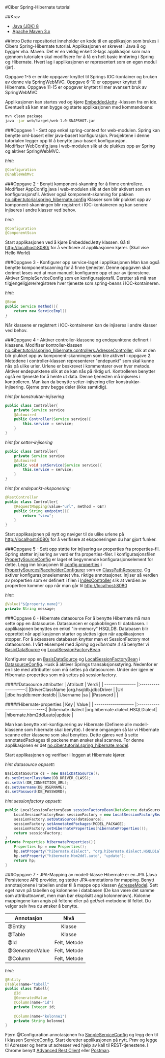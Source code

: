 #Ciber Spring-Hibernate tutorial


##Krav
* [Java (JDK) 8](http://www.oracle.com/technetwork/java/javase/downloads/index.html)
* [Apache Maven 3.x](http://maven.apache.org/)

##Intro
Dette repositoriet inneholder en kode til en applikasjon som brukes i Cibers Spring-Hibernate tutorial.
Applikasjonen er skrevet i Java 8 og bygger vha. Maven. Det er en veldig enkelt 3-lags applikasjon 
som man gjennom tutorialen skal modifisere for å få en helt basic innføring i Spring og Hibernate.
Hvert lag i applikasjonen er representert som en egen modul (jar).  

Oppgave 1-5 er enkle oppgaver knyttet til Springs IOC-kontainer og bruken av denne via SpringWebMVC.
Oppgave 6-10 er oppgaver knyttet til Hibernate.
Oppgave 11-15 er oppgaver knyttet til mer avansert bruk av SpringWebMVC

Applikasjonen kan startes ved og kjøre [EmbeddedJetty](https://github.com/peteabre/spring-hibernate-tutorial/blob/master/web/src/main/java/no/ciber/tutorial/spring_hibernate/EmbeddedJetty.java) 
-klassen fra en ide. Eventuelt så kan man bygge og starte applikasjonen med kommandoene:
```sh
mvn clean package
java -jar web/target/web-1.0-SNAPSHOT.jar
```

###Oppgave 1 - Sett opp enkel spring-context for web-modulen.
Spring kan benytte xml-basert eller java-basert konfigurasjon. Prosjektene i denne tutorialen legger opp til å benytte java-basert konfigurasjon.  
Modifiser WebConfig.java i web-modulen slik at de plukkes opp av Spring og aktiver SpringWebMVC.

*hint:*
``` java
@Configuration  
@EnableWebMvc  
```

###Oppgave 2 - Benytt komponent-skanning for å finne controllere.
Modifiser AppConfig.java i web-modulen slik at den blir aktivert som en konfigurasjonsfil. 
Aktiver også komponent-skanning for pakken [no.ciber.tutorial.spring_hibernate.config](https://github.com/peteabre/spring-hibernate-tutorial/tree/master/web/src/main/java/no/ciber/tutorial/spring_hibernate/config)
Klasser som blir plukket opp av komponent-skanningen blir registrert i IOC-kontaineren og kan senere injiseres i andre klasser ved behov.

*hint:*
``` java
@Configuration  
@ComponentScan  
```
Start applikasjonen ved å kjøre EmbeddedJetty klassen. 
Gå til [http://localhost:8080/](http://localhost:8080/) for å verifisere at applikasjonen kjører. (Skal vise Hello World)

###Oppgave 3 - Konfigurer opp service-laget i applikasjonen
Man kan også benytte komponentscanning for å finne tjenester. Denne oppgaven skal derimot løses ved at man manuelt konfigurere opp et par av tjenestene.
Aktiver SimpleServiceConfig som en konfigurasjonsfil. Deretter så må man tilgjengeligjøre/registrere hver tjeneste som spring-beans i IOC-kontaineren.

*hint:*
``` java
@Bean  
public Service method(){
    return new ServiceImpl()
}
```
Når klassene er registrert i IOC-kontaineren kan de injiseres i andre klasser ved behov.

###Oppgave 4 - Aktiver controller-klassene og endepunktene definert i klassene.
Modifiser kontroller-klassen [no.ciber.tutorial.spring_hibernate.controllers.AdresseController](https://github.com/peteabre/spring-hibernate-tutorial/blob/master/web/src/main/java/no/ciber/tutorial/spring_hibernate/controllers/AdresseController.java), 
slik at den blir plukket opp av komponent-skanningen som ble aktivert i oppgave 2.
Metodene i controller-klassen representerer "endepunkt" som skal kunne nås på ulike urler. 
Urlene er beskrevet i kommentarer over hver metode. Aktiver endepunktene slik at de kan nås på riktig url.
Kontrolleren benytter også en tjeneste for å hente ut data. Denne tjenesten må injiseres i kontrolleren. 
Man kan da benytte setter-injisering eller konstruktør-injisering. Gjerne prøv begge deler (ikke samtidig). 

*hint for konstruktør-injisering*
``` java
public class Controller{
    private Service service
    @Autowired
    public Controller(Service service){
        this.service = service;
    }
}  
```

*hint for setter-injisering*
``` java
public class Controller{
    private Service service
    @Autowired
    public void setService(Service service){
        this.service = service;
    }
}  
```

*hint for endepunkt-eksponering:*
``` java
@RestController
public class Controller{
    @RequestMapping(value="url", method = GET)
    public String endpoint(){
        return "view";
    }
}  
```
Start applikasjonen på nytt og naviger til de ulike urlene på [http://localhost:8080/](http://localhost:8080/) for å verifisere at eksponeringen du har gjort funker.

###Oppgave 5 - Sett opp støtte for injisering av properties fra properties-fil.
Spring støtter injisering av verdier fra properties-filer. I konfigurasjonsfilen [PropertySourceConfig]() er laget et begynnende konfigurasjonselement for dette.
Legg inn lokasjonen til [config.properties]() i [PropertySourcesPlaceholderConfigurer]() som en [ClassPathResource](). Og aktiver konfigurasjonselementet vha. riktige annotasjoner.
Injiser så verdien av propertien som er definert i filen i [IndexController]() slik at verdien av propertien kommer opp når man går til [http://localhost:8080](http://localhost:8080)

*hint:*
``` java
@Value("${property.name}")
private String message;
```
###Oppgave 6 - Hibernate datasource
For å benytte Hibernate må man sette opp en datasource. Datasourcen er oppkoblingen til databasen. 
I applikasjonen benyttes en enkel "in-memory" HSQLDB. Databasen blir opprettet når applikasjonen starter og slettes igjen når applikasjonen stopper.
For å aksessere databasen knytter man et SessionFactory mot datasourcen. I vårt eksempel med *Spring* og *Hibernate 4* så benytter vi
[BasicDataSource]() og [LocalSessionFactoryBean]().

Konfigurer opp en [BasisDataSource]() og [LocalSessionFactoryBean]() i [DatasourceConfig](). Husk å aktiver Springs transaksjonsstyring.
Nedenfor er en liste med attributter som må settes på datasourcen. Under der igjen er Hibernate-properties som må settes på sessionfactory.

#####Datasource attributter
| Attributt        | Verdi                |
| ---------------- |:--------------------:|
|DriverClassName   |org.hsqldb.jdbcDriver |
|Url               |jdbc:hsqldb:mem:testdb|
|Username          |sa                    |
|Password          |                      |

#####Hibernate-properties
| Key                  | Value                           |
| -------------------- |:-------------------------------:|
|hibernate.dialect     |org.hibernate.dialect.HSQLDialect|
|hibernate.hbm2ddl.auto|update                           |

Man kan benytte xml-konfigurering av Hibernate (Definere alle modell-klassene som hibernate skal benytte).
I denne omgangen så lar vi Hibernate scanne etter klassene som skal benyttes. Dette gjøres ved å sette annotatedPackages
til packene man ønsker skal scannes. For denne applikasjonen er det [no.ciber.tutorial.spring_hibernate.model]().

Start applikasjonen og verifiser i loggen at Hibernate kjører. 

*hint datasource oppsett:*
``` java
BasicDataSource ds = new BasicDataSource();
ds.setDriverClassName(DB_DRIVER_CLASS);
ds.setUrl(DB_CONNECTION_URL);
ds.setUsername(DB_USERNAME);
ds.setPassword(DB_PASSWORD);
```

*hint sessionfactory oppsett:*
``` java
public LocalSessionFactoryBean sessionFactoryBean(DataSource dataSource){
    LocalSessionFactoryBean sessionFactory = new LocalSessionFactoryBean();
    sessionFactory.setDataSource(dataSource);
    sessionFactory.setAnnotatedPackages(MODEL_PACKAGE);
    sessionFactory.setHibernateProperties(hibernateProperties());
    return sessionFactory;
}
private Properties hibernateProperties(){
    Properties hp = new Properties();
    hp.setProperty("hibernate.dialect", "org.hibernate.dialect.HSQLDialect");
    hp.setProperty("hibernate.hbm2ddl.auto", "update");
    return hp;
}
```

###Oppgave 7 - JPA-Mapping av modell-klasse
Hibernate er en JPA (Java Persistence API) provider, og støtter JPA-annotations for mapping. 
Benytt annotasjonene i tabellen under til å mappe opp klassen [AdresseModel](). Sett eget navn på tabellen 
og kolonnene i databasen (De kan være det samme som attributtnavnet, men man bør eksplisitt angi kolonnenavn). 
Kolonne mappingene kan angis på feltene eller på get/set-metodene til feltet. Du velger selv hva du ønsker å benytte.

| Annotasjon       | Nivå            |
| ---------------- |:---------------:|
|@Entity           |Klasse           |
|@Table            |Klasse           |
|@Id               |Felt, Metode     |
|@GeneratedValue   |Felt, Metode     |
|@Column           |Felt, Metode     |

*hint:*
``` java
@Entity
@Table(name="tabell"
public class Tabell{
    @Id
    @GeneratedValue
    @Column(name="id")
    private Integer id;
    
    @Column(name="kolonne1")
    private String kolonne1
}
```
Fjern @Configuration annotasjonen fra [SimpleServiceConfig]() og legg den til i klassen [ServiceConfig](). 
Start deretter applikasjonen på nytt. Prøv og legge til Adresser og hente ut adresser ved hjelp av kall til REST-tjenestene.
I Chrome benytt [Advanced Rest Client](https://chrome.google.com/webstore/detail/advanced-rest-client/hgmloofddffdnphfgcellkdfbfbjeloo) 
eller [Postman](https://chrome.google.com/webstore/detail/postman-rest-client/fdmmgilgnpjigdojojpjoooidkmcomcm).

